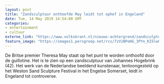 ```yaml
---
layout: post
title: "Zandsculptuur onthoofde May leidt tot ophef in Engeland"
date: Tue, 14 May 2019 14:54:00 GMT
categories: 
- entertainment 
- cultuur 
externe_link: "https://www.volkskrant.nl/nieuws-achtergrond/zandsculptuur-onthoofding-may-leidt-tot-ophef-in-engeland~bc8949fe/"
feature_image: "https://images1.persgroep.net/rcs/7zViNPoHG_3PYn_KI5lwQ9iTh2s/diocontent/148361066/_crop/0/1443/3712/3708/_fill/320/320?appId=93a17a8fd81db0de025c8abd1cca1279&quality=0.85"
---
```


De Britse premier Theresa May staat op het punt te worden onthoofd door de guillotine. Het is te zien op een zandsculptuur van Johannes Hogebrink (42). Het werk van de Nederlandse beeldend kunstenaar, tentoongesteld op het Weston Sand Sculpture Festival in het Engelse Somerset, leidt in Engeland tot controverse.
